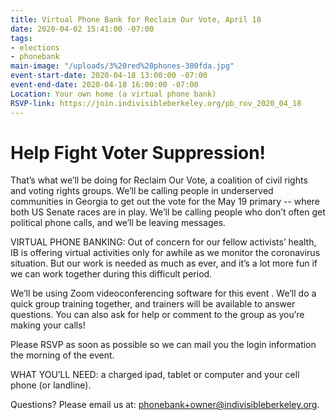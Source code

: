 ```yaml
---
title: Virtual Phone Bank for Reclaim Our Vote, April 18
date: 2020-04-02 15:41:00 -07:00
tags:
- elections
- phonebank
main-image: "/uploads/3%20red%20phones-380fda.jpg"
event-start-date: 2020-04-18 13:00:00 -07:00
event-end-date: 2020-04-18 16:00:00 -07:00
Location: Your own home (a virtual phone bank)
RSVP-link: https://join.indivisibleberkeley.org/pb_rov_2020_04_18
---
```


# Help Fight Voter Suppression!
That’s what we’ll be doing for Reclaim Our Vote, a coalition of civil rights and voting rights groups. We’ll be calling people in underserved communities in Georgia to get out the vote for the May 19 primary -- where both US Senate races are in play. We’ll be calling people who don’t often get political phone calls, and we’ll be leaving messages.

VIRTUAL PHONE BANKING: Out of concern for our fellow activists’ health, IB is offering virtual activities only for awhile as we monitor the coronavirus situation. But our work is needed as much as ever, and it’s a lot more fun if we can work together during this difficult period.

We’ll be using Zoom videoconferencing software for this event . We’ll do a quick group training together, and trainers will be available to answer questions. You can also ask for help or comment to the group as you’re making your calls!

Please RSVP as soon as possible so we can mail you the login information the morning of the event.

WHAT YOU’LL NEED: a charged ipad, tablet or computer and your cell phone (or landline).

Questions? Please email us at: phonebank+owner@indivisibleberkeley.org.